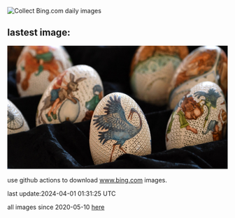 ![Collect Bing.com daily images](https://github.com/counter2015/bing-daily-images/workflows/Collect%20Bing.com%20daily%20images/badge.svg)
## lastest image:
![](images/HungarianEggs.jpg)

use github actions to download www.bing.com images.

last update:2024-04-01 01:31:25 UTC

all images since 2020-05-10 [here](https://github.com/counter2015/bing-daily-images/tree/master/images) 
